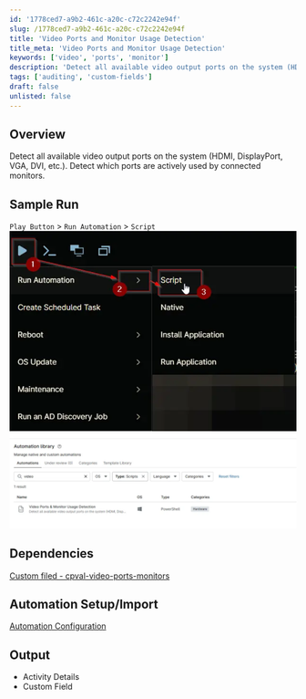 ```yaml
---
id: '1778ced7-a9b2-461c-a20c-c72c2242e94f'
slug: /1778ced7-a9b2-461c-a20c-c72c2242e94f
title: 'Video Ports and Monitor Usage Detection'
title_meta: 'Video Ports and Monitor Usage Detection'
keywords: ['video', 'ports', 'monitor']
description: 'Detect all available video output ports on the system (HDMI, DisplayPort, VGA, DVI, etc.). Detect which ports are actively used by connected monitors.'
tags: ['auditing', 'custom-fields']
draft: false
unlisted: false
---
```


## Overview

Detect all available video output ports on the system (HDMI, DisplayPort, VGA, DVI, etc.). Detect which ports are actively used by connected monitors.

## Sample Run

`Play Button` > `Run Automation` > `Script`  
![SampleRun1](../../../static/img/docs/b97b3d2c-ecc6-42ff-9236-36b14765c9b7/samplerun1.webp)
![SampleRun1](../../../static/img/docs/1778ced7-a9b2-461c-a20c-c72c2242e94f/ninja1.webp)

## Dependencies

[Custom filed - cpval-video-ports-monitors](/docs/73c09cca-0fe3-4683-a21d-1f397f0ec2c6)

## Automation Setup/Import

[Automation Configuration](https://github.com/ProVal-Tech/ninjarmm/blob/main/scripts/video-ports-and-monitor-usage-detection.ps1)

## Output

- Activity Details  
- Custom Field
